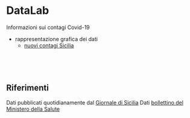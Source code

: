 # DataLab

Informazioni sui contagi Covid-19
* rappresentazione grafica dei dati
  * [nuovi contagi Sicilia](./grafico-Sicilia.jpg)

&nbsp;

&nbsp;

## Riferimenti
Dati pubblicati quotidianamente dal [Giornale di Sicilia](https://gds.it/)
Dati [bollettino del Ministero della Salute](http://www.salute.gov.it/portale/nuovocoronavirus/homeNuovoCoronavirus.jsp)
